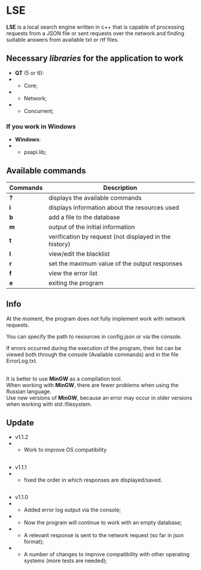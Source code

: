 # LSE

**LSE** is a local search engine written in c++ that is capable of processing requests from a JSON file or sent requests over the network and finding suitable answers from available txt or rtf files.

## Necessary *libraries* for the application to work
- **QT** (5 or 6):
- - Core;
- - Network;
- - Concurrent;

### If you work in Windows
- **Windows**:
- - psapi.lib;

## Available commands
| **Commands** | **Description**                 |
|--------------|---------------------------------|
| **?** | displays the available commands|
| **i** | displays information about the resources used|
| **b** | add a file to the database|
| **m** | output of the initial information|
| **t** | verification by request (not displayed in the history)|
| **l** | view/edit the blacklist|
| **r** | set the maximum value of the output responses|
| **f** | view the error list|
| **e** | exiting the program|

## Info
At the moment, the program does not fully implement work with network requests.

You can specify the path to resources in config.json or via the console.

If errors occurred during the execution of the program, their list can be viewed both through the console (Available commands) and in the file ErrorLog.txt.

<br>It is better to use **MinGW** as a compilation tool.
<br>When working with **MinGW**, there are fewer problems when using the Russian language.
<br>Use new versions of **MinGW**, because an error may occur in older versions when working with std::filesystem.

## Update
- v1.1.2
- - Work to improve OS compatibility
##
- v1.1.1
- - fixed the order in which responses are displayed/saved.
##
- v1.1.0
- - Added error log output via the console;
- - Now the program will continue to work with an empty database;
- - A relevant response is sent to the network request (so far in json format);
- - A number of changes to improve compatibility with other operating systems (more tests are needed);